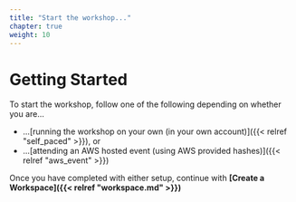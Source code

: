 ```yaml
---
title: "Start the workshop..."
chapter: true
weight: 10
---
```


# Getting Started
To start the workshop, follow one of the following depending on whether you are...

* ...[running the workshop on your own (in your own account)]({{< relref "self_paced" >}}), or
* ...[attending an AWS hosted event (using AWS provided hashes)]({{< relref "aws_event" >}})

Once you have completed with either setup, continue with **[Create a Workspace]({{< relref "workspace.md" >}})**
